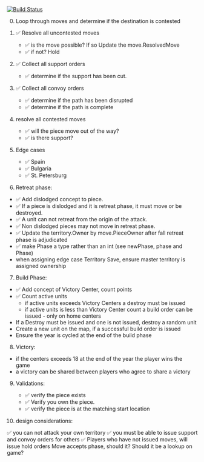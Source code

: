 [![Build Status](https://github.com/fogonthedowns/diplomatic/workflows/Go/badge.svg)](https://github.com/fogonthedowns/diplomatic/actions)

0. Loop through moves and determine if the destination is contested

1. ✅ Resolve all uncontested moves
   - ✅ is the move possible? If so Update the move.ResolvedMove
   - ✅ if not? Hold 

2. ✅ Collect all support orders
   - ✅ determine if the support has been cut.

3. ✅ Collect all convoy orders
   - ✅ determine if the path has been disrupted
   - ✅ determine if the path is complete

4. resolve all contested moves
   - ✅ will the piece move out of the way?
   - ✅ is there support?

5. Edge cases
   - ✅ Spain
   - ✅ Bulgaria
   - ✅ St. Petersburg

6. Retreat phase:
  - ✅ Add dislodged concept to piece.
  - ✅ If a piece is dislodged and it is retreat phase, it must move or be destroyed. 
  - ✅ A unit can not retreat from the origin of the attack.
  - ✅ Non dislodged pieces may not move in retreat phase.
  - ✅ Update the territory.Owner by move.PieceOwner after fall retreat phase is adjudicated
  - ✅ make Phase a type rather than an int (see newPhase, phase and Phase)
  - when assigning edge case Territory Save, ensure master territory is assigned ownership

7. Build Phase:
  - ✅ Add concept of Victory Center, count points
  - ✅ Count active units
     - if active units exceeds Victory Centers a destroy must be issued
     - if active units is less than Victory Center count a build order can be issued - only on home centers
  - If a Destroy must be issued and one is not issued, destroy a random unit
  - Create a new unit on the map, if a successful build order is issued
  - Ensure the year is cycled at the end of the build phase

8. Victory:
  - if the centers exceeds 18 at the end of the year the player wins the game
  - a victory can be shared between players who agree to share a victory

9. Validations:
    - ✅ verify the piece exists
    - ✅ Verify you own the piece.
    - ✅ verify the piece is at the matching start location 

10. design considerations:

✅ you can not attack your own territory
✅ you must be able to issue support and convoy orders for others
✅ Players who have not issued moves, will issue hold orders
Move accepts phase, should it? Should it be a lookup on game?
